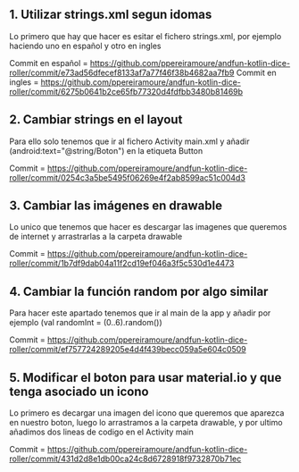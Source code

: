 ## 1. Utilizar strings.xml segun idomas

  Lo primero que hay que hacer es esitar el fichero strings.xml, por ejemplo haciendo uno en español y otro en ingles
    
  Commit en español = https://github.com/ppereiramoure/andfun-kotlin-dice-roller/commit/e73ad56dfecef8133af7a77f46f38b4682aa7fb9
  Commit en ingles = https://github.com/ppereiramoure/andfun-kotlin-dice-roller/commit/6275b0641b2ce65fb77320d4fdfbb3480b81469b
     
    
## 2. Cambiar strings en el layout
        
  Para ello solo tenemos que ir al fichero Activity main.xml y añadir (android:text="@string/Boton") en la etiqueta Button
     
  Commit = https://github.com/ppereiramoure/andfun-kotlin-dice-roller/commit/0254c3a5be5495f06269e4f2ab8599ac51c004d3
 
   
## 3. Cambiar las imágenes en drawable
    
  Lo unico que tenemos que hacer es descargar las imagenes que queremos de internet y arrastrarlas a la carpeta drawable
    
  Commit = https://github.com/ppereiramoure/andfun-kotlin-dice-roller/commit/1b7df9dab04a11f2cd19ef046a3f5c530d1e4473

## 4. Cambiar la función random por algo similar

  Para hacer este apartado tenemos que ir al main de la app y añadir por ejemplo (val randomInt = (0..6).random())
    
  Commit = https://github.com/ppereiramoure/andfun-kotlin-dice-roller/commit/ef757724289205e4d4f439becc059a5e604c0509
    

## 5. Modificar el boton para usar material.io y que tenga asociado un icono

  Lo primero es decargar una imagen del icono que queremos que aparezca en nuestro boton, luego lo arrastramos a la carpeta drawable, y por ultimo 
  añadimos dos lineas de codigo en el Activity main
    
  Commit = https://github.com/ppereiramoure/andfun-kotlin-dice-roller/commit/431d2d8e1db00ca24c8d6728918f9732870b71ec


     
      
